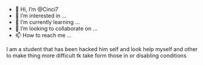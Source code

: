 - 👋 Hi, I’m @Cinci7
- 👀 I’m interested in ...
- 🌱 I’m currently learning ...
- 💞️ I’m looking to collaborate on ...
- 📫 How to reach me ...

<!---
Cinci7/Cinci7 is a ✨ special ✨ repository because its `README.md` (this file) appears on your GitHub profile.
You can click the Preview link to take a look at your changes.
--->I am a student that has been hacked him self and look help myself and other to make thing more difficult tk take form those in or disabling conditions

